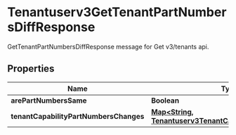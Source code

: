 

# Tenantuserv3GetTenantPartNumbersDiffResponse

GetTenantPartNumbersDiffResponse message for Get v3/tenants api.

## Properties

| Name | Type | Description | Notes |
|------------ | ------------- | ------------- | -------------|
|**arePartNumbersSame** | **Boolean** |  |  [optional] |
|**tenantCapabilityPartNumbersChanges** | [**Map&lt;String, Tenantuserv3TenantCapabilityPartNumbers&gt;**](Tenantuserv3TenantCapabilityPartNumbers.md) |  |  [optional] |



